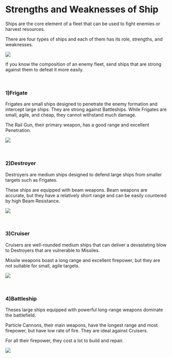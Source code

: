 # Strengths and Weaknesses of Ship

 Ships are the core element of a fleet that can be used to fight enemies or harvest resources.

There are four types of ships and each of them has its role, strengths, and weaknesses.

![](http://d3bbxo4nelobc3.cloudfront.net/html/img/help/201_001shipattribute.jpg)

If you know the composition of an enemy fleet, send ships that are strong against them to defeat it more easily.

<br>

### 1)Frigate

 Frigates are small ships designed to penetrate the enemy formation and intercept large ships. They are strong against Battleships. While Frigates are small, agile, and cheap, they cannot withstand much damage.

The Rail Gun, their primary weapon, has a good range and excellent Penetration.

![](http://d3bbxo4nelobc3.cloudfront.net/html/img/help/201_002frigate.jpg)

<br>

### 2)Destroyer

 Destroyers are medium ships designed to defend large ships from smaller targets such as Frigates.

These ships are equipped with beam weapons. Beam weapons are accurate, but they have a relatively short range and can be easily countered by high Beam Resistance. 

![](http://d3bbxo4nelobc3.cloudfront.net/html/img/help/201_003destroyer.jpg)

<br>

### 3)Cruiser

 Cruisers are well-rounded medium ships that can deliver a devastating blow to Destroyers that are vulnerable to Missiles. 

Missile weapons boast a long range and excellent firepower, but they are not suitable for small, agile targets. 

![](http://d3bbxo4nelobc3.cloudfront.net/html/img/help/201_004cruiser.jpg)

<br>

### 4)Battleship

 Theses large ships equipped with powerful long-range weapons dominate the battlefield.

Particle Cannons, their main weapons, have the longest range and most firepower, but have low rate of fire. They are ideal against Cruisers. 

For all their firepower, they cost a lot to build and repair. 

![](http://d3bbxo4nelobc3.cloudfront.net/html/img/help/201_005battleship.jpg)